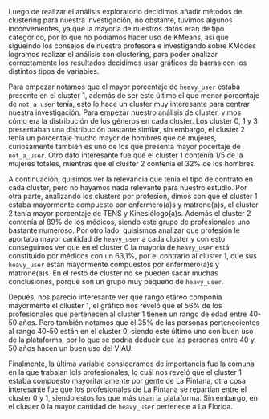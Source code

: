 Luego de realizar el análisis exploratorio decidimos añadir métodos de clustering para nuestra investigación, no obstante, tuvimos algunos inconvenientes, ya que la mayoría de nuestros datos eran de tipo categórico, por lo que no podiamos hacer uso de KMeans, así que sigueindo los consejos de nuestra profesora e investigando sobre KModes logramos realizar el análisis con clustering, para poder analizar correctamente los resultados decidimos usar gráficos de barras con los distintos tipos de variables. 

Para empezar notamos que el mayor porcentaje de ```heavy_user``` estaba presente en el cluster 1, además de ser este último el que menor porcentaje de ```not_a_user``` tenía, esto lo hace un cluster muy interesante para centrar nuestra investigación. Para empezar nuestro análisis de cluster, vimos cómo era la distribución de los géneros en cada cluster. Los cluster 0, 1 y 3 presentaban una distribución bastante similar, sin embargo, el cluster 2 tenía un porcentaje mucho mayor de hombres que de mujeres, curiosamente también es uno de los que presenta mayor pocertaje de `not_a_user`. Otro dato interesante fue que el cluster 1 contenía 1/5 de la mujeres totales, mientras que el cluster 2 contenía el 32% de los hombres.

A continuación, quisimos ver la relevancia que tenía el tipo de contrato en cada cluster, pero no hayamos nada relevante para nuestro estudio. Por otra parte, analizando los clusters por profesión, dimos con que el cluster 1 estaba mayormente compuesto por enfermero(a)s y matrone(a)s, el cluster 2 tenía mayor porcentaje de TENS y Kinesiólogo(a)s. Además el cluster 2 contenía al 89% de los médicos, siendo este grupo de profesionales uno bastante numeroso. Por otro lado, quisismos analizar que profesión le aportaba mayor cantidad de `heavy_user` a cada cluster y con esto conseguimos ver que en el cluster 0 la mayoría de `heavy_user` está constituido por médicos con un 63,1%, por el contrario al cluster 1, que sus `heavy_user` están mayormente compuestos por enfermero(a)s y matrone(a)s. En el resto de cluster no se pueden sacar muchas conclusiones, porque son un grupo muy pequeño de `heavy_user`.

Depués, nos pareció interesante ver qué rango etáreo componía mayormente el clluster 1, el gráfico nos reveló que el 56% de los profesionales que pertenecen al cluster 1 tienen un rango de edad entre 40-50 años. Pero también notamos que el 35% de las personas pertenecientes al rango 40-50 están en el cluster 0, siendo este último uno con buen uso de la plataforma, por lo que se podría deducir que las personas entre 40 y 50 años hacen un buen uso del VIAU.

Finalmente, la última variable consideramos de importancia fue la comuna en la que trabajan lols profesionales, lo cuál nos reveló que el cluster 1 estaba compuesto mayoritariamente por gente de La Pintana, otra cosa interesante fue que los profesionales de La Pintana se repartían entre el cluster 0 y 1, siendo estos los que más usan la plataforma. Sin embargo, en el cluster 0 la mayor cantidad de `heavy_user` pertenece a La Florida.
